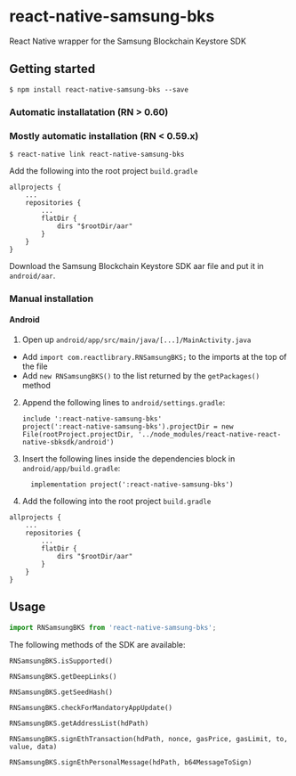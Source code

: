 # react-native-samsung-bks

React Native wrapper for the Samsung Blockchain Keystore SDK

## Getting started

`$ npm install react-native-samsung-bks --save`

### Automatic installatation (RN > 0.60)

### Mostly automatic installation (RN < 0.59.x)

`$ react-native link react-native-samsung-bks`

Add the following into the root project `build.gradle`

```
allprojects {
    ...
    repositories {
        ...
        flatDir {
            dirs "$rootDir/aar"
        }
    }
}
```

Download the Samsung Blockchain Keystore SDK aar file and put it in `android/aar`.

### Manual installation

#### Android

1. Open up `android/app/src/main/java/[...]/MainActivity.java`
  - Add `import com.reactlibrary.RNSamsungBKS;` to the imports at the top of the file
  - Add `new RNSamsungBKS()` to the list returned by the `getPackages()` method
2. Append the following lines to `android/settings.gradle`:
  	```
  	include ':react-native-samsung-bks'
  	project(':react-native-samsung-bks').projectDir = new File(rootProject.projectDir, '../node_modules/react-native-react-native-sbksdk/android')
  	```
3. Insert the following lines inside the dependencies block in `android/app/build.gradle`:
  	```
      implementation project(':react-native-samsung-bks')
  	```
4. Add the following into the root project `build.gradle`

```
allprojects {
    ...
    repositories {
        ...
        flatDir {
            dirs "$rootDir/aar"
        }
    }
}
```


## Usage
```javascript
import RNSamsungBKS from 'react-native-samsung-bks';

```

The following methods of the SDK are available:

`RNSamsungBKS.isSupported()`

`RNSamsungBKS.getDeepLinks()`

`RNSamsungBKS.getSeedHash()`

`RNSamsungBKS.checkForMandatoryAppUpdate()`

`RNSamsungBKS.getAddressList(hdPath)`

`RNSamsungBKS.signEthTransaction(hdPath, nonce, gasPrice, gasLimit, to, value, data)`

`RNSamsungBKS.signEthPersonalMessage(hdPath, b64MessageToSign)`
